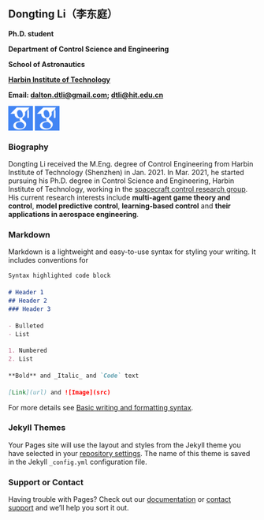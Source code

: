 ## Dongting Li（李东庭）

**Ph.D. student**

**Department of Control Science and Engineering**

**School of Astronautics**

**[Harbin Institute of Technology](http://en.hit.edu.cn/)**

**Email: dalton.dtli@gmail.com; dtli@hit.edu.cn**

<img src="/google_scholar.png" width = "50" height = "50" alt="图片名称" 
align=center>
<img src="/google_scholar.png" width = "50" height = "50" alt="图片名称" 
align=center>

### Biography

Dongting Li received the M.Eng. degree of Control Engineering from Harbin Institute of Technology (Shenzhen) in Jan. 2021. In Mar. 2021, he started pursuing his Ph.D. degree in Control Science and Engineering, Harbin Institute of Technology, working in the [spacecraft control research group](http://homepage.hit.edu.cn/maguangfu). His current research interests include **multi-agent game theory and control**, **model predictive control**, **learning-based control** and **their applications in aerospace engineering**.
### Markdown

Markdown is a lightweight and easy-to-use syntax for styling your writing. It includes conventions for

```markdown
Syntax highlighted code block

# Header 1
## Header 2
### Header 3

- Bulleted
- List

1. Numbered
2. List

**Bold** and _Italic_ and `Code` text

[Link](url) and ![Image](src)
```

For more details see [Basic writing and formatting syntax](https://docs.github.com/en/github/writing-on-github/getting-started-with-writing-and-formatting-on-github/basic-writing-and-formatting-syntax).

### Jekyll Themes

Your Pages site will use the layout and styles from the Jekyll theme you have selected in your [repository settings](https://github.com/dongtingli-hit/dongtingli-hit.github.io/settings/pages). The name of this theme is saved in the Jekyll `_config.yml` configuration file.

### Support or Contact

Having trouble with Pages? Check out our [documentation](https://docs.github.com/categories/github-pages-basics/) or [contact support](https://support.github.com/contact) and we’ll help you sort it out.
